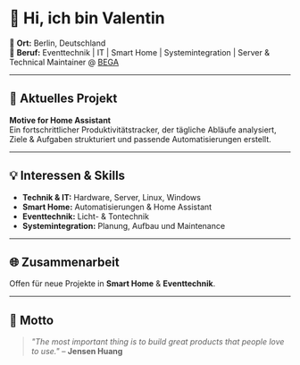 # 👋 Hi, ich bin Valentin

📍 **Ort:** Berlin, Deutschland  
💼 **Beruf:** Eventtechnik | IT | Smart Home | Systemintegration | Server & Technical Maintainer @ [BEGA](https://github.com/bega-berlin)

---

## 🔧 Aktuelles Projekt
**Motive for Home Assistant**  
Ein fortschrittlicher Produktivitätstracker, der tägliche Abläufe analysiert, Ziele & Aufgaben strukturiert und passende Automatisierungen erstellt.

---

## 💡 Interessen & Skills
- **Technik & IT:** Hardware, Server, Linux, Windows  
- **Smart Home:** Automatisierungen & Home Assistant  
- **Eventtechnik:** Licht- & Tontechnik  
- **Systemintegration:** Planung, Aufbau und Maintenance  

---

## 🌐 Zusammenarbeit
Offen für neue Projekte in **Smart Home** & **Eventtechnik**.

---

## 🚀 Motto
> *"The most important thing is to
> build great products that people love to use."* – **Jensen Huang**